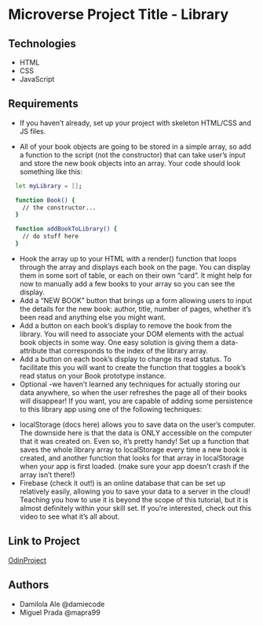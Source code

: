 # Microverse Project Title - Library

## Technologies

- HTML
- CSS
- JavaScript

## Requirements
* If you haven’t already, set up your project with skeleton HTML/CSS and JS files.

* All of your book objects are going to be stored in a simple array, so add a function to the script (not the constructor) that can take user’s input and store the new book objects into an array. Your code should look something like this:
```sh
  let myLibrary = [];

  function Book() {
    // the constructor...
  }

  function addBookToLibrary() {
    // do stuff here
  }
```
* Hook the array up to your HTML with a render() function that loops through the array and displays each book on the page. You can display them in some sort of table, or each on their own “card”. It might help for now to manually add a few books to your array so you can see the display.
* Add a “NEW BOOK” button that brings up a form allowing users to input the details for the new book: author, title, number of pages, whether it’s been read and anything else you might want.
* Add a button on each book’s display to remove the book from the library.
You will need to associate your DOM elements with the actual book objects in some way. One easy solution is giving them a data-attribute that corresponds to the index of the library array.
* Add a button on each book’s display to change its read status.
To facilitate this you will want to create the function that toggles a book’s read status on your Book prototype instance.
* Optional -we haven’t learned any techniques for actually storing our data anywhere, so when the user refreshes the page all of their books will disappear! If you want, you are capable of adding some persistence to this library app using one of the following techniques:
- localStorage (docs here) allows you to save data on the user’s computer. The downside here is that the data is ONLY accessible on the computer that it was created on. Even so, it’s pretty handy! Set up a function that saves the whole library array to localStorage every time a new book is created, and another function that looks for that array in localStorage when your app is first loaded. (make sure your app doesn’t crash if the array isn’t there!)
- Firebase (check it out!) is an online database that can be set up relatively easily, allowing you to save your data to a server in the cloud! Teaching you how to use it is beyond the scope of this tutorial, but it is almost definitely within your skill set. If you’re interested, check out this video to see what it’s all about.

## Link to Project
[OdinProject](https://www.theodinproject.com/courses/javascript/lessons/library?ref=lnav)

## Authors
- Damilola Ale @damiecode
- Miguel Prada @mapra99